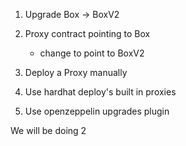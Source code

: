 1. Upgrade Box -> BoxV2
2. Proxy contract pointing to Box
    - change to point to BoxV2

1. Deploy a Proxy manually
2. Use hardhat deploy's built in proxies
3. Use openzeppelin upgrades plugin

We will be doing 2